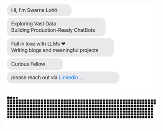 [![](https://github.com/swarna-lohitt/swarna-lohitt/blob/main/chat.svg)](https://www.linkedin.com/in/swarna-lohit/)

[![](https://github.com/swarna-lohitt/swarna-lohitt/blob/main/github-contribution-grid-snake.svg)](https://www.linkedin.com/in/swarna-lohit/)
